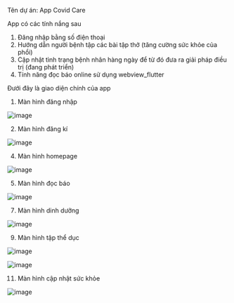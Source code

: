 Tên dự án: App Covid Care





App có các tính nắng sau
1. Đăng nhập bằng số điện thoại
2. Hướng dẫn người bệnh tập các bài tập thở (tăng cường sức khỏe của phổi)
3. Cập nhật tình trạng bệnh nhân hàng ngày để từ đó đưa ra giải pháp điều trị (đang phát triển)
4. Tính năng đọc báo online sử dụng webview_flutter

Đưới đây là giao diện chính của app
1. Màn hình đăng nhập

![image](https://user-images.githubusercontent.com/84313564/145134722-e3ebde8d-447a-4a2e-9a1d-4aa9d4ed948e.png)


2. Màn hình đăng kí


![image](https://user-images.githubusercontent.com/84313564/145134819-25976b28-5816-495d-9a4d-a4b4473cc60c.png)


4. Màn hình homepage

![image](https://user-images.githubusercontent.com/84313564/145134121-2a9fc724-be36-4a64-b4ab-81f6ffe756d7.png)

5. Màn hình đọc báo
 
![image](https://user-images.githubusercontent.com/84313564/145135254-9e2e404e-4220-4eb6-9d22-878f0643ef4f.png)

7. Màn hình dinh dưỡng

![image](https://user-images.githubusercontent.com/84313564/145135274-05e0b73a-e3ba-43de-b9e5-214d6b098094.png)

9. Màn hình tập thể dục

![image](https://user-images.githubusercontent.com/84313564/145135293-47d5ce09-b767-4dbb-8b11-f5c9381548d9.png)

![image](https://user-images.githubusercontent.com/84313564/145135301-1f8c5b46-453c-4ba0-84ac-c44a5651bfb8.png)

11. Màn hình cập nhật sức khỏe

![image](https://user-images.githubusercontent.com/84313564/145135330-03300471-583f-4598-83fe-c8a85cabb714.png)

